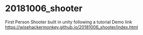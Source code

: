 # 20181006_shooter
First Person Shooter built in unity following a tutorial
Demo link
https://wisehackermonkey.github.io/20181006_shooter/index.html
